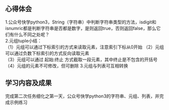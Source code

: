 ## 心得体会<br> ##
1.公众号快学python3，String（字符串）中判断字符串类型的方法，isdigit和isnumric都是判断字符串是否都是数字，是则返回true，否则返回false，那么它们有什么不同之处呢？<br>
2.元组tuple小结：<br>
   （1）元组可以通过下标索引的方式来读取元素，注意索引下标从0开始
   （2）元组可以通过负数下标索引的方式反向读取元素<br>
   （3）元组可以通过  起始:终止  方式截取一段元素，其中终止是不包含的开括号<br>
   （4）元组的元素不可修改，但可删除
3.元组与列表可互相转换

## 学习内容及成果<br> ##
完成第二次任务细化之第一天，公众号快学python3的字符串、元组、列表，并完成示例练习